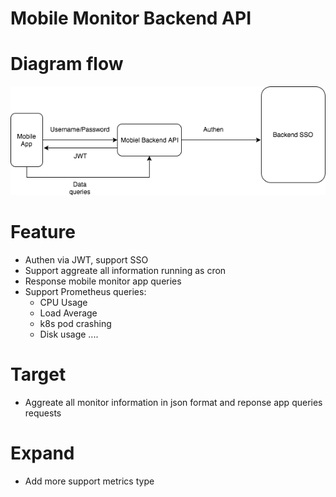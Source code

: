 # Mobile Monitor Backend API

# Diagram flow
![alt text](https://raw.githubusercontent.com/suker200/mobile_monitor_backend/master/mobile_app_diagram.png)

# Feature
- Authen via JWT, support SSO
- Support aggreate all information running as cron
- Response mobile monitor app queries
- Support Prometheus queries:
	- CPU Usage
	- Load Average
	- k8s pod crashing
	- Disk usage
	....

# Target
- Aggreate all monitor information in json format and reponse app queries requests

# Expand
- Add more support metrics type